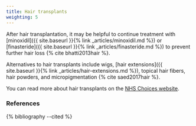 ```yaml
---
title: Hair transplants
weighting: 5
---
```


After hair transplantation, it may be helpful to continue treatment with [minoxidil]({{ site.baseurl }}{% link _articles/minoxidil.md %}) or [finasteride]({{ site.baseurl }}{% link _articles/finasteride.md %}) to prevent further hair loss {% cite bhatti2013hair %}.

Alternatives to hair transplants include wigs, [hair extensions]({{ site.baseurl }}{% link _articles/hair-extensions.md %}), topical hair fibers, hair powders, and micropigmentation {% cite saed2017hair %}.

You can read more about hair transplants on the [NHS Choices website](http://www.nhs.uk/Conditions/cosmetic-treatments-guide/Pages/hair-transplant.aspx).

### References

{% bibliography --cited %}
